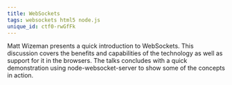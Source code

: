 ```yaml
---
title: WebSockets
tags: websockets html5 node.js
unique_id: ctf0-rwGfFk
---
```

Matt Wizeman presents a quick introduction to WebSockets. This discussion covers the benefits and capabilities of the technology as well as support for it in the browsers. The talks concludes with a quick demonstration using node-websocket-server to show some of the concepts in action.